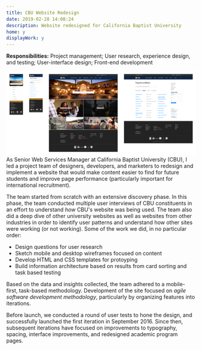 ```yaml
---
title: CBU Website Redesign
date: 2019-02-28 14:08:24
description: Website redesigned for California Baptist University
home: y
displayWork: y
---
```

**Responsibilities:** Project management; User research, experience design, and testing; User-interface design; Front-end development

![Screenshot of CBU website showing both mobile and desktop designs](/images/cbu-site-2016.png)
As Senior Web Services Manager at California Baptist University (CBU), I led a project team of designers, developers, and marketers to redesign and implement a website that would make content easier to find for future students and improve page performance (particularly important for international recruitment).

The team started from scratch with an extensive discovery phase. In this phase, the team conducted multiple user interviews of CBU constituents in an effort to understand _how_ CBU's website was being used. The team also did a deep dive of other university websites as well as websites from other industries in order to identify user patterns and understand how other sites were working (or not working). Some of the work we did, in no particular order:

* Design questions for user research
* Sketch mobile and desktop wireframes focused on content
* Develop HTML and CSS templates for protoyping
* Build information architecture based on results from card sorting and task based testing

Based on the data and insights collected, the team adhered to a mobile-first, task-based methodology. Development of the site focused on _agile software development methodology_, particularly by organizing features into iterations.

Before launch, we conducted a round of user tests to hone the design, and successfully launched the first iteration in September 2016. Since then, subsequent iterations have focused on improvements to typography, spacing, interface improvements, and redesigned academic program pages.
